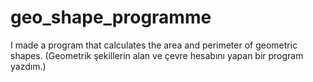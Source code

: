 # geo_shape_programme
I made a program that calculates the area and perimeter of geometric shapes. (Geometrik şekillerin alan ve çevre hesabını yapan bir program yazdım.)

